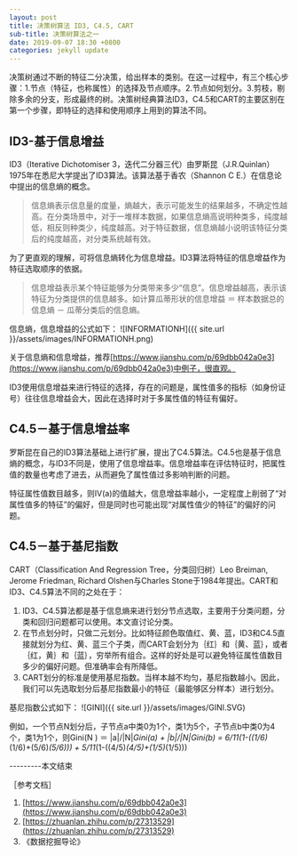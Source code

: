 ```yaml
---
layout: post
title: 决策树算法 ID3, C4.5, CART
sub-title: 决策树算法之一
date: 2019-09-07 18:30 +0800
categories: jekyll update
---
```


决策树通过不断的特征二分决策，给出样本的类别。在这一过程中，有三个核心步骤：1.节点（特征，也称属性）的选择及节点顺序。2.节点如何划分。3.剪枝，剔除多余的分支，形成最终的树。决策树经典算法ID3，C4.5和CART的主要区别在第一个步骤，即特征的选择和使用顺序上用到的算法不同。

## ID3-基于信息增益
ID3（Iterative Dichotomiser 3，迭代二分器三代）由罗斯昆（J.R.Quinlan）1975年在悉尼大学提出了ID3算法。该算法基于香农（Shannon C E.）在信息论中提出的信息熵的概念。

>信息熵表示信息量的度量，熵越大，表示可能发生的结果越多，不确定性越高。在分类场景中，对于一堆样本数据，如果信息熵高说明种类多，纯度越低，相反则种类少，纯度越高。对于特征数据，信息熵越小说明该特征分类后的纯度越高，对分类系统越有效。

为了更直观的理解，可将信息熵转化为信息增益。ID3算法将特征的信息增益作为特征选取顺序的依据。

>信息增益表示某个特征能够为分类带来多少“信息”。信息增益越高，表示该特征为分类提供的信息越多。如计算瓜蒂形状的信息增益 ＝ 样本数据总的信息熵 － 瓜蒂分类后的信息熵。

信息熵，信息增益的公式如下：
![INFORMATIONH]({{ site.url }}/assets/images/INFORMATIONH.png)

关于信息熵和信息增益，推荐[https://www.jianshu.com/p/69dbb042a0e3](https://www.jianshu.com/p/69dbb042a0e3)中例子，很直观。

ID3使用信息增益来进行特征的选择，存在的问题是，属性值多的指标（如身份证号）往往信息增益会大，因此在选择时对于多属性值的特征有偏好。

## C4.5－基于信息增益率
罗斯昆在自己的ID3算法基础上进行扩展，提出了C4.5算法。C4.5也是基于信息熵的概念，与ID3不同是，使用了信息增益率。信息增益率在评估特征时，把属性值的数量也考虑了进去，从而避免了属性值过多影响判断的问题。

特征属性值数目越多，则IV(a)的值越大，信息增益率越小，一定程度上削弱了“对属性值多的特征”的偏好，但是同时也可能出现“对属性值少的特征”的偏好的问题。

## C4.5－基于基尼指数

CART（Classification And Regression Tree，分类回归树）Leo Breiman, Jerome Friedman, Richard Olshen与Charles Stone于1984年提出。CART和ID3、C4.5算法不同的之处在于：
1. ID3、C4.5算法都是基于信息熵来进行划分节点选取，主要用于分类问题，分类和回归问题都可以使用。本文直讨论分类。
2. 在节点划分时，只做二元划分。比如特征颜色取值红、黄、蓝，ID3和C4.5直接就划分为红、黄、蓝三个子类，而CART会划分为｛红｝和｛黄、蓝｝，或者｛红，黄｝和｛蓝｝，穷举所有组合。这样的好处是可以避免特征属性值数目多少的偏好问题。但准确率会有所降低。
3. CART划分的标准是使用基尼指数。当样本越不均匀，基尼指数越小。因此，我们可以先选取划分后基尼指数最小的特征（最能够区分样本）进行划分。

基尼指数公式如下：
![GINI]({{ site.url }}/assets/images/GINI.SVG)

例如，一个节点N划分后，子节点a中类0为1个，类1为5个，子节点b中类0为4个，类1为1个，则Gini(N
) ＝ |a|/|N|*Gini(a) + |b|/|N|*Gini(b) = 6/11*(1-((1/6)*(1/6)+(5/6)*(5/6))) + 5/11*(1-((4/5)*(4/5)+(1/5)*(1/5)))


---------本文结束


［参考文档］

1. [https://www.jianshu.com/p/69dbb042a0e3](https://www.jianshu.com/p/69dbb042a0e3)
2. [https://zhuanlan.zhihu.com/p/27313529](https://zhuanlan.zhihu.com/p/27313529)
3. 《数据挖掘导论》



